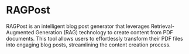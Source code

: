 # RAGPost
RAGPost is an intelligent blog post generator that leverages Retrieval-Augmented Generation (RAG) technology to create content from PDF documents. This tool allows users to effortlessly transform their PDF files into engaging blog posts, streamlining the content creation process. 
